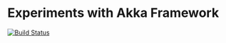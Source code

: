 # Experiments with Akka Framework

[![Build Status](https://travis-ci.org/kpavlov/akka-experiments.png?branch=master)](https://travis-ci.org/kpavlov/akka-experiments)